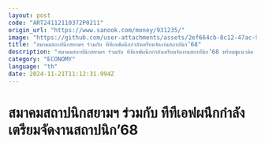 ```yaml
---
layout: post
code: "ART24112110372P0211"
origin_url: "https://www.sanook.com/money/931235/"
image: "https://github.com/user-attachments/assets/2ef664cb-8c12-47ac-9037-1553c1e74dc9"
title: "สมาคมสถาปนิกสยามฯ ร่วมกับ ทีทีเอฟผนึกกำลังเตรียมจัดงานสถาปนิก’68"
description: "สมาคมสถาปนิกสยามฯ ร่วมกับ ทีทีเอฟผนึกกำลังเตรียมจัดงานสถาปนิก’68 พร้อมชูแนวคิด “ทบทวน ทิศทาง: Past Present Perfect” ยกระดับสถาปัตยกรรมไทยสู่อนาคต"
category: "ECONOMY"
language: "th"
date: 2024-11-21T11:12:31.994Z
---
```


# สมาคมสถาปนิกสยามฯ ร่วมกับ ทีทีเอฟผนึกกำลังเตรียมจัดงานสถาปนิก’68